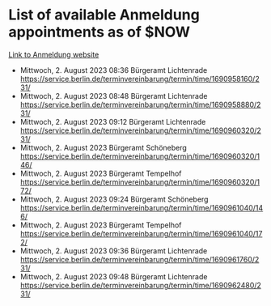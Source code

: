 # List of available Anmeldung appointments as of $NOW
[Link to Anmeldung website](https://service.berlin.de/terminvereinbarung/termin/tag.php?termin=1&anliegen[]=120686&dienstleisterlist=122210,122217,327316,122219,327312,122227,327314,122231,327346,122243,327348,122254,122252,329742,122260,329745,122262,329748,122271,327278,122273,327274,122277,327276,330436,122280,327294,122282,327290,122284,327292,122291,327270,122285,327266,122286,327264,122296,327268,150230,329760,122297,327286,122294,327284,122312,329763,122314,329775,122304,327330,122311,327334,122309,327332,317869,122281,327352,122279,329772,122283,122276,327324,122274,327326,122267,329766,122246,327318,122251,327320,122257,327322,122208,327298,122226,327300&herkunft=http%3A%2F%2Fservice.berlin.de%2Fdienstleistung%2F120686%2F)
- Mittwoch, 2. August 2023 08:36 Bürgeramt Lichtenrade https://service.berlin.de/terminvereinbarung/termin/time/1690958160/231/
- Mittwoch, 2. August 2023 08:48 Bürgeramt Lichtenrade https://service.berlin.de/terminvereinbarung/termin/time/1690958880/231/
- Mittwoch, 2. August 2023 09:12 Bürgeramt Lichtenrade https://service.berlin.de/terminvereinbarung/termin/time/1690960320/231/
- Mittwoch, 2. August 2023  Bürgeramt Schöneberg https://service.berlin.de/terminvereinbarung/termin/time/1690960320/146/
- Mittwoch, 2. August 2023  Bürgeramt Tempelhof https://service.berlin.de/terminvereinbarung/termin/time/1690960320/172/
- Mittwoch, 2. August 2023 09:24 Bürgeramt Schöneberg https://service.berlin.de/terminvereinbarung/termin/time/1690961040/146/
- Mittwoch, 2. August 2023  Bürgeramt Tempelhof https://service.berlin.de/terminvereinbarung/termin/time/1690961040/172/
- Mittwoch, 2. August 2023 09:36 Bürgeramt Lichtenrade https://service.berlin.de/terminvereinbarung/termin/time/1690961760/231/
- Mittwoch, 2. August 2023 09:48 Bürgeramt Lichtenrade https://service.berlin.de/terminvereinbarung/termin/time/1690962480/231/
